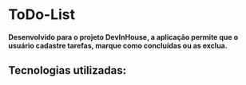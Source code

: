 # ToDo-List
#### Desenvolvido para o projeto DevInHouse, a aplicação permite que o usuário cadastre tarefas, marque como concluídas ou as exclua.
## Tecnologias utilizadas:
